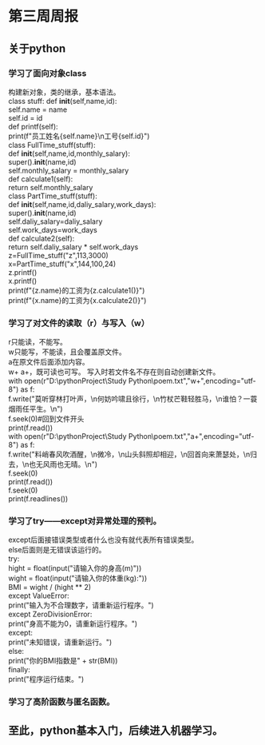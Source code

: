 # 第三周周报  
## 关于python
### 学习了面向对象class
构建新对象，类的继承，基本语法。  
class stuff:
    def __init__(self,name,id):  
        self.name = name  
        self.id = id  
    def printf(self):  
        print(f"员工姓名{self.name}\n工号{self.id}")  
class FullTime_stuff(stuff):  
    def __init__(self,name,id,monthly_salary):  
        super().__init__(name,id)  
        self.monthly_salary = monthly_salary  
    def calculate1(self):  
        return self.monthly_salary  
class PartTime_stuff(stuff):  
    def __init__(self,name,id,daliy_salary,work_days):  
        super().__init__(name,id)  
        self.daliy_salary=daliy_salary  
        self.work_days=work_days  
    def calculate2(self):  
        return self.daliy_salary * self.work_days  
z=FullTime_stuff("z",113,3000)  
x=PartTime_stuff("x",144,100,24)  
z.printf()  
x.printf()  
print(f"{z.name}的工资为{z.calculate1()}")  
print(f"{x.name}的工资为{x.calculate2()}")  
### 学习了对文件的读取（r）与写入（w）  
r只能读，不能写。  
w只能写，不能读，且会覆盖原文件。  
a在原文件后面添加内容。  
w+ a+，既可读也可写。
写入时若文件名不存在则自动创建新文件。  
with open(r"D:\pythonProject\Study Python\poem.txt","w+",encoding="utf-8") as f:  
    f.write("莫听穿林打叶声，\n何妨吟啸且徐行，\n竹杖芒鞋轻胜马，\n谁怕？一蓑烟雨任平生。\n")  
    f.seek(0)#回到文件开头  
    print(f.read())  
with open(r"D:\pythonProject\Study Python\poem.txt","a+",encoding="utf-8") as f:  
    f.write("料峭春风吹酒醒，\n微冷，\n山头斜照却相迎，\n回首向来萧瑟处，\n归去，\n也无风雨也无晴。\n")  
    f.seek(0)  
    print(f.read())  
    f.seek(0)  
    print(f.readlines())  
### 学习了try——except对异常处理的预判。  
except后面接错误类型或者什么也没有就代表所有错误类型。  
else后面则是无错误该运行的。  
try:  
    hight = float(input("请输入你的身高(m)"))  
    wight = float(input("请输入你的体重(kg):"))  
    BMI = wight / (hight ** 2)  
except ValueError:  
    print("输入为不合理数字，请重新运行程序。")  
except ZeroDivisionError:  
    print("身高不能为0，请重新运行程序。")  
except:  
    print("未知错误，请重新运行。")  
else:  
    print("你的BMI指数是" + str(BMI))  
finally:  
    print("程序运行结束。")  
### 学习了高阶函数与匿名函数。  
## 至此，python基本入门，后续进入机器学习。




